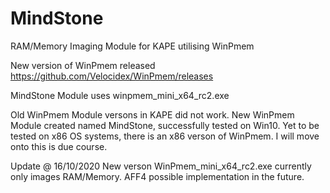# MindStone
RAM/Memory Imaging Module for KAPE utilising WinPmem

New version of WinPmem released https://github.com/Velocidex/WinPmem/releases

MindStone Module uses winpmem_mini_x64_rc2.exe

Old WinPmem Module versons in KAPE did not work. New WinPmem Module created named MindStone, successfully tested on Win10.
Yet to be tested on x86 OS systems, there is an x86 verson of WinPmem. I will move onto this is due course.


Update @ 16/10/2020 New verson WinPmem_mini_x64_rc2.exe currently only images RAM/Memory. AFF4 possible implementation in the future.

